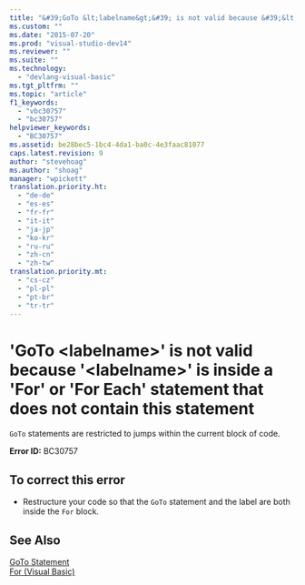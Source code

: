 ```yaml
---
title: "&#39;GoTo &lt;labelname&gt;&#39; is not valid because &#39;&lt;labelname&gt;&#39; is inside a &#39;For&#39; or &#39;For Each&#39; statement that does not contain this statement | Microsoft Docs"
ms.custom: ""
ms.date: "2015-07-20"
ms.prod: "visual-studio-dev14"
ms.reviewer: ""
ms.suite: ""
ms.technology: 
  - "devlang-visual-basic"
ms.tgt_pltfrm: ""
ms.topic: "article"
f1_keywords: 
  - "vbc30757"
  - "bc30757"
helpviewer_keywords: 
  - "BC30757"
ms.assetid: be28bec5-1bc4-4da1-ba0c-4e3faac81077
caps.latest.revision: 9
author: "stevehoag"
ms.author: "shoag"
manager: "wpickett"
translation.priority.ht: 
  - "de-de"
  - "es-es"
  - "fr-fr"
  - "it-it"
  - "ja-jp"
  - "ko-kr"
  - "ru-ru"
  - "zh-cn"
  - "zh-tw"
translation.priority.mt: 
  - "cs-cz"
  - "pl-pl"
  - "pt-br"
  - "tr-tr"
---
```

# &#39;GoTo &lt;labelname&gt;&#39; is not valid because &#39;&lt;labelname&gt;&#39; is inside a &#39;For&#39; or &#39;For Each&#39; statement that does not contain this statement
`GoTo` statements are restricted to jumps within the current block of code.  
  
 **Error ID:** BC30757  
  
## To correct this error  
  
-   Restructure your code so that the `GoTo` statement and the label are both inside the `For` block.  
  
## See Also  
 [GoTo Statement](../../visual-basic/language-reference/statements/goto-statement.md)   
 [For (Visual Basic)](http://msdn.microsoft.com/en-us/c470a263-9b49-4308-8fd6-8592b84a7980)